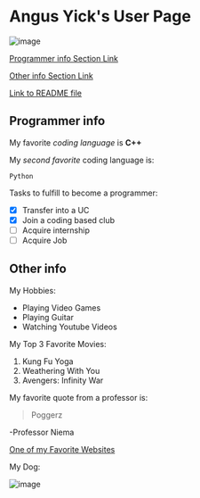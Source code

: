 # Angus Yick's User Page

![image](https://user-images.githubusercontent.com/74380180/113526624-9e057b80-956f-11eb-94b6-a188133a9146.png)


[Programmer info Section Link](https://github.com/angusyick/CSE110GitRepo/blob/main/index.md#programmer-info)

[Other info Section Link](https://github.com/angusyick/CSE110GitRepo/blob/main/index.md#other-info)

[Link to README file](README.md)

## Programmer info

My favorite *coding language* is **C++**

My *second favorite* coding language is:
```
Python
```

Tasks to fulfill to become a programmer:
- [x] Transfer into a UC
- [x] Join a coding based club
- [ ] Acquire internship
- [ ] Acquire Job

## Other info

My Hobbies:
- Playing Video Games
- Playing Guitar
- Watching Youtube Videos

My Top 3 Favorite Movies:
1. Kung Fu Yoga
2. Weathering With You
3. Avengers: Infinity War

My favorite quote from a professor is:
> Poggerz 

-Professor Niema

[One of my Favorite Websites](https://cat-bounce.com/)

My Dog:

![image](https://user-images.githubusercontent.com/74380180/113526693-de64f980-956f-11eb-91cb-8dd006005117.png)

